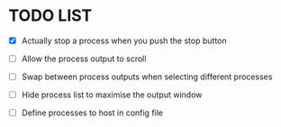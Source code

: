 # TODO LIST

- [x] Actually stop a process when you push the stop button
- [ ] Allow the process output to scroll
- [ ] Swap between process outputs when selecting different processes
- [ ] Hide process list to maximise the output window
- [ ] Define processes to host in config file

